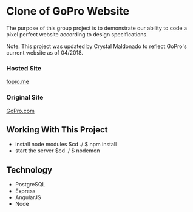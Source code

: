 # Clone of GoPro Website
The purpose of this group project is to demonstrate our ability to code a pixel perfect website according to
design specifications.

Note: This project was updated by Crystal Maldonado to reflect GoPro's current website as of 04/2018.

### Hosted Site
[fopro.me](http://fopro.me)

### Original Site
[GoPro.com](http://gopro.com)

## Working With This Project
- install node modules $cd ./ $ npm install
- start the server $cd ./ $ nodemon

## Technology
- PostgreSQL
- Express
- AngularJS
- Node
